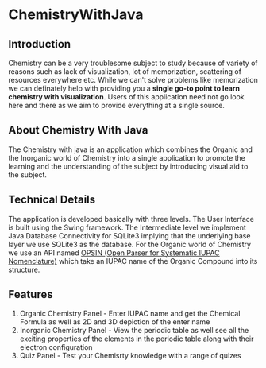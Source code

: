 # ChemistryWithJava

## Introduction
Chemistry can be a very troublesome subject to study because of variety of reasons such as  lack of visualization, lot of memorization, scattering of resources everywhere etc.
While we can't solve problems like memorization we can definately help with providing you a <b>single go-to point to learn chemistry with visualization</b>. Users of this application
need not go look here and there as we aim to provide everything at a single source.

## About Chemistry With Java
The Chemistry with java is an application which combines the Organic and the Inorganic world of Chemistry into a single application to promote the learning and the understanding of the
subject by introducing visual aid to the subject.

## Technical Details
The application is developed basically with three levels. The User Interface is built using the Swing framework. The Intermediate level we implement Java Database Connectivity for
SQLite3 implying that the underlying base layer we use SQLite3 as the database. For the Organic world of Chemistry we use an API named <a href="https://pubs.acs.org/doi/full/10.1021/ci100384d" target = "_blank">OPSIN (Open Parser for Systematic IUPAC Nomenclature)</a> which take an IUPAC name of the Organic Compound into its structure.

## Features
<ol>
  <li>Organic Chemistry Panel - Enter IUPAC name and get the Chemical Formula as well as 2D and 3D depiction of the enter name</li>
  <li>Inorganic Chemistry Panel - View the periodic table as well see all the exciting properties of the elements in the periodic table along with their electron configuration</li>
  <li>Quiz Panel - Test your Chemisrty knowledge with a range of quizes</li>
</ol>
